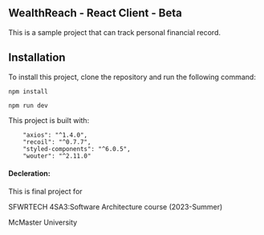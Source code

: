 ## WealthReach - React Client - Beta

This is a sample project that can track personal financial record.

## Installation

To install this project, clone the repository and run the following command:

`npm install`

`npm run dev`


This project is built with:
```
    "axios": "^1.4.0",
    "recoil": "^0.7.7",
    "styled-components": "^6.0.5",
    "wouter": "^2.11.0"
```

#### Decleration:

This is final project for 

SFWRTECH 4SA3:Software Architecture course (2023-Summer)

McMaster University